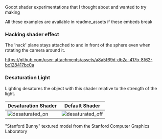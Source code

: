 Godot shader experimentations that I thought about and wanted to try making

All these examples are available in readme_assets if these embeds break

### Hacking shader effect
The 'hack' plane stays attached to and in front of the sphere even when rotating the camera around it.

https://github.com/user-attachments/assets/a8a5f69d-db2a-417b-8f62-bc128417bc0a

### Desaturation Light
Lighting desatures the object with this shader relative to the strength of the light.

| Desaturation Shader  | Default Shader |
| ------------- | ------------- |
| ![desaturated_on](https://github.com/user-attachments/assets/cb94ef05-2482-48a1-a994-823f7e10011f) | ![desaturated_off](https://github.com/user-attachments/assets/1841286f-3584-46dc-b761-f46612a48590) |

"Stanford Bunny" textured model from the Stanford Computer Graphics Laboratory
